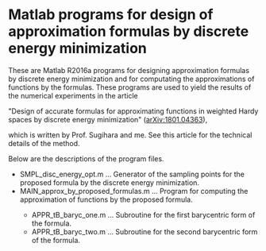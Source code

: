 <H1> Matlab programs for design of approximation formulas by discrete energy minimization </H1>

These are Matlab R2016a programs for designing approximation formulas by discrete energy minimization and for computating the approximations of functions by the formulas. These programs are used to yield the results of the numerical experiments in the article

"Design of accurate formulas for approximating functions in weighted Hardy spaces by discrete energy minimization" (<a href="https://arxiv.org/abs/1801.04363">arXiv:1801.04363</a>),

which is written by Prof. Sugihara and me. See this article for the technical details of the method.

Below are the descriptions of the program files. 

<ul>
  <li> SMPL_disc_energy_opt.m &hellip; Generator of the sampling points for the proposed formula by the discrete energy minimization. </li>  
  <li> MAIN_approx_by_proposed_formulas.m &hellip; Program for computing the approximation of functions by the proposed formula. </li>  
  <ul>
      <li> APPR_tB_baryc_one.m &hellip; Subroutine for the first barycentric form of the formula. </li>  
      <li> APPR_tB_baryc_two.m &hellip; Subroutine for the second barycentric form of the formula.  </li>  
  </ul>
</ul>
